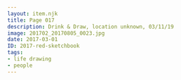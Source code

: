 ```yaml
---
layout: item.njk
title: Page 017
description: Drink & Draw, location unknown, 03/11/19
image: 201702_20170805_0023.jpg
date: 2017-03-01
ID: 2017-red-sketchbook
tags:  
- life drawing 
- people
---
```

